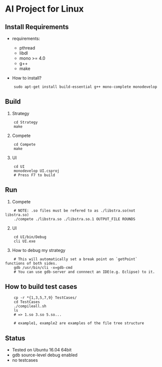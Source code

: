 # AI Project for Linux

## Install Requirements

- requirements:
  - pthread
  - libdl
  - mono >= 4.0
  - g++
  - make

- How to install?
```
    sudo apt-get install build-essential g++ mono-complete monodevelop
```

## Build

1. Strategy
  
```
    cd Strategy
    make
```

2. Compete
    
```
    cd Compete
    make
```

3. UI

```
    cd UI
    monodevelop UI.csproj
    # Press F7 to build
```

## Run

1. Compete

```
    # NOTE: .so files must be refered to as ./libstra.so(not libstra.so)
    ./compete ./libstra.so ./libstra.so.1 OUTPUT_FILE ROUNDS
```

2. UI

```
    cd UI/bin/Debug
    cli UI.exe
```

3. How to debug my strategy

```
    # This will automatically set a break point on `getPoint` functions of both sides. 
    gdb /usr/bin/cli -x=gdb-cmd
    # You can use gdb-server and connnect an IDE(e.g. Eclipse) to it.
```

## How to build test cases

```
    cp -r *{1,3,5,7,9} TestCases/
    cd TestCases
    ./compileall.sh
    ls
    # => 1.so 3.so 5.so...

    # example1, example2 are examples of the file tree structure
```

## Status

- Tested on Ubuntu 16.04 64bit
- gdb source-level debug enabled
- no testcases
